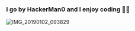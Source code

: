 ### I go by HackerMan0 and I enjoy coding 👨‍💻

![IMG_20190102_093829](https://user-images.githubusercontent.com/32135045/117207762-51a59980-adc2-11eb-8d5b-ed338efd3c51.jpg)


<!--
**wallind/wallind** is a ✨ _special_ ✨ repository because its `README.md` (this file) appears on your GitHub profile.

Here are some ideas to get you started:

- 🔭 I’m currently working on ...
- 🌱 I’m currently learning ...
- 👯 I’m looking to collaborate on ...
- 🤔 I’m looking for help with ...
- 💬 Ask me about ...
- 📫 How to reach me: ...
- 😄 Pronouns: ...
- ⚡ Fun fact: ...
-->
